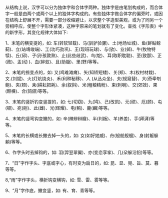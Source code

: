 从结构上说，汉字可以分为独体字和合体字两种。独体字是由笔划构成的，而合体字一般是由两个或两个以上的独体字构成的。有些独体字做合体字的偏旁时，或因在结构上舒展不开，需要一部分收缩避让，以求整个字造型美观，或为了同另一个旁相呼应，使整个字形体紧凑，这种字原来的笔划就有了变化。查找《字形表》中的新字形，其变化规律大体如下:

1、末笔的横变提的，如:
车(转软轻载)、马(驯驴验骡)、土(地场址城)、鱼(鲜鲇鲸蓟)、立(站靖竣端)、工(功巧劲巩)、王(现班玩球)、与(欤)、业(邺)、牛(牧物特犊)、丘(邱)、子(孙孩敦熟)、止(此些歧武)、鸟(鸵)、耳(取职耽聪)、至(致那)、正(政)、孟(动 )、血(衅蚁)、且(助锄)、里(野)等等。

2、末笔的捺变点的，如:
又(鸡难滩瘫)、矢(知矫短矮)、关(郑)、木(权村材栽)、文.(刘斌)、火(灯炕烧炎)、禾(利种秘移)、人 (从丛众坐)、夫(规窥替)、大(奇牵刳鲍)、夹(颊)、耒(耕耘把耗)、余(叙斜)、米(粗粮精粉)、束(刺喇)、交(郊效)、果(颗棵)、合(鸽颌)等等。

3、末笔的竖折钓变竖提的，如:
七(切窃)、九(鸠)、己(改凯)、元(顽)、厄(顾)、屯(顿)、宛(剜)、此(雌)、光(辉耀)、电(鹌)、鹿(麟)等等。

4、末笔的竖弯钩变撇的，如:
辛(辣辨辩瓣)、半(判叛)、羊(养差)、手(拜湃)等等。

5、末笔的长横或长撇去掉一头的，如:
女(如好她威)、舟(般舱舰艘)、身(射躯躲躺)等等。

6、作字头时去掉钩的，如:
羽(羿翌翠翼)、亦(变恋孪挛)、几(朵躲沿铅)等等。

7、“日”字作字头、字底或字心，有时变为扁日的，如:
昆、显、晃、旨、莫、暮等等。

8,“雨”字作字头，横折钩变横钩，如:
雪、雷、雾等等。

9、“月”字作底，撇变竖，如:
有、育、青等等。